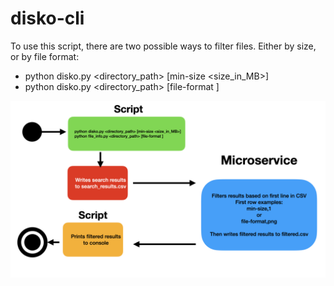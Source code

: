 # disko-cli

To use this script, there are two possible ways to filter files. Either by size, or by file format: 
- python disko.py <directory_path> [min-size <size_in_MB>]
- python disko.py <directory_path> [file-format <format>]

![Diagram](images/Diagram.jpeg)